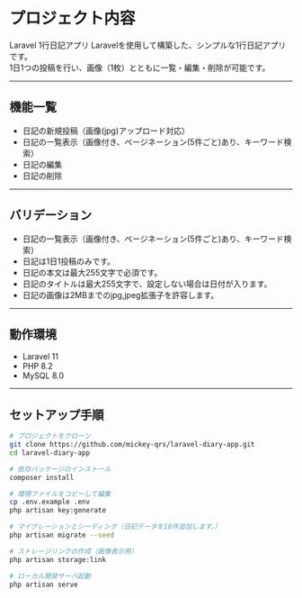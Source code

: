 # プロジェクト内容

Laravel 1行日記アプリ
Laravelを使用して構築した、シンプルな1行日記アプリです。  
1日1つの投稿を行い、画像（1枚）とともに一覧・編集・削除が可能です。

---

## 機能一覧

- 日記の新規投稿（画像(jpg)アップロード対応）
- 日記の一覧表示（画像付き、ページネーション(5件ごと)あり、キーワード検索）
- 日記の編集
- 日記の削除

---

## バリデーション

- 日記の一覧表示（画像付き、ページネーション(5件ごと)あり、キーワード検索）
- 日記は1日1投稿のみです。
- 日記の本文は最大255文字で必須です。
- 日記のタイトルは最大255文字で、設定しない場合は日付が入ります。
- 日記の画像は2MBまでのjpg,jpeg拡張子を許容します。
---

## 動作環境

- Laravel 11
- PHP 8.2
- MySQL 8.0

---

## セットアップ手順

```bash
# プロジェクトをクローン
git clone https://github.com/mickey-qrs/laravel-diary-app.git
cd laravel-diary-app

# 依存パッケージのインストール
composer install

# 環境ファイルをコピーして編集
cp .env.example .env
php artisan key:generate

# マイグレーションとシーディング（日記データを10件追加します。）
php artisan migrate --seed

# ストレージリンクの作成（画像表示用）
php artisan storage:link

# ローカル開発サーバ起動
php artisan serve


